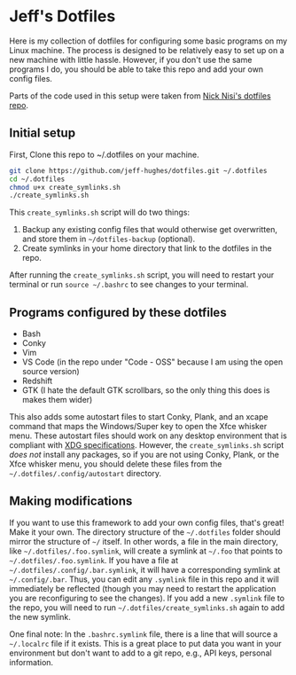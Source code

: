 # Jeff's Dotfiles

Here is my collection of dotfiles for configuring some basic programs on my
Linux machine. The process is designed to be relatively easy to set up on a
new machine with little hassle. However, if you don't use the same programs
I do, you should be able to take this repo and add your own config files.

Parts of the code used in this setup were taken from [Nick Nisi's dotfiles
repo](https://github.com/nicknisi/dotfiles).

## Initial setup

First, Clone this repo to ~/.dotfiles on your machine.

```bash
git clone https://github.com/jeff-hughes/dotfiles.git ~/.dotfiles
cd ~/.dotfiles
chmod u+x create_symlinks.sh
./create_symlinks.sh
```

This `create_symlinks.sh` script will do two things:
1. Backup any existing config files that would otherwise get overwritten,
   and store them in `~/dotfiles-backup` (optional).
2. Create symlinks in your home directory that link to the dotfiles in
   the repo.

After running the `create_symlinks.sh` script, you will need to restart your
terminal or run `source ~/.bashrc` to see changes to your terminal.

## Programs configured by these dotfiles

- Bash
- Conky
- Vim
- VS Code (in the repo under "Code - OSS" because I am using the open
  source version)
- Redshift
- GTK (I hate the default GTK scrollbars, so the only thing this does is
  makes them wider)

This also adds some autostart files to start Conky, Plank, and an xcape
command that maps the Windows/Super key to open the Xfce whisker menu.
These autostart files should work on any desktop environment that is
compliant with [XDG specifications](https://www.freedesktop.org/wiki/Specifications/).
However, the `create_symlinks.sh` script *does not* install any packages,
so if you are not using Conky, Plank, or the Xfce whisker menu, you should
delete these files from the `~/.dotfiles/.config/autostart` directory.

## Making modifications

If you want to use this framework to add your own config files, that's
great! Make it your own. The directory structure of the `~/.dotfiles`
folder should mirror the structure of `~/` itself. In other words, a file
in the main directory, like `~/.dotfiles/.foo.symlink`, will create a
symlink at `~/.foo` that points to `~/.dotfiles/.foo.symlink`. If you have
a file at `~/.dotfiles/.config/.bar.symlink`, it will have a corresponding
symlink at `~/.config/.bar`. Thus, you can edit any `.symlink` file in this
repo and it will immediately be reflected (though you may need to restart
the application you are reconfiguring to see the changes). If you add a new
`.symlink` file to the repo, you will need to run `~/.dotfiles/create_symlinks.sh`
again to add the new symlink.

One final note: In the `.bashrc.symlink` file, there is a line that will
source a `~/.localrc` file if it exists. This is a great place to put
data you want in your environment but don't want to add to a git repo, e.g.,
API keys, personal information.
